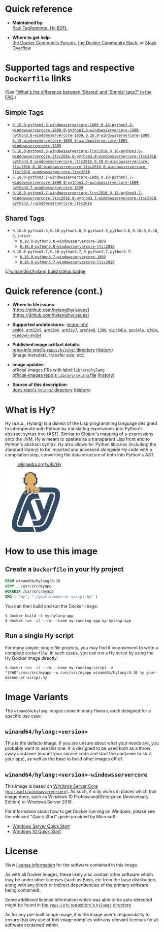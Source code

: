<!--

********************************************************************************

WARNING:

    DO NOT EDIT "hylang/README.md"

    IT IS AUTO-GENERATED

    (from the other files in "hylang/" combined with a set of templates)

********************************************************************************

-->

# Quick reference

-	**Maintained by**:  
	[Paul Tagliamonte, Hy BDFL](https://github.com/hylang/hy)

-	**Where to get help**:  
	[the Docker Community Forums](https://forums.docker.com/), [the Docker Community Slack](http://dockr.ly/slack), or [Stack Overflow](https://stackoverflow.com/search?tab=newest&q=docker)

# Supported tags and respective `Dockerfile` links

(See ["What's the difference between 'Shared' and 'Simple' tags?" in the FAQ](https://github.com/docker-library/faq#whats-the-difference-between-shared-and-simple-tags).)

## Simple Tags

-	[`0.18.0-python3.8-windowsservercore-1809`, `0.18-python3.8-windowsservercore-1809`, `0-python3.8-windowsservercore-1809`, `python3.8-windowsservercore-1809`, `0.18.0-windowsservercore-1809`, `0.18-windowsservercore-1809`, `0-windowsservercore-1809`, `windowsservercore-1809`](https://github.com/hylang/docker-hylang/blob/5148df70ef281642faeb6508aa74cb14b1c09541/dockerfiles-generated/Dockerfile.python3.8-windowsservercore-1809)
-	[`0.18.0-python3.8-windowsservercore-ltsc2016`, `0.18-python3.8-windowsservercore-ltsc2016`, `0-python3.8-windowsservercore-ltsc2016`, `python3.8-windowsservercore-ltsc2016`, `0.18.0-windowsservercore-ltsc2016`, `0.18-windowsservercore-ltsc2016`, `0-windowsservercore-ltsc2016`, `windowsservercore-ltsc2016`](https://github.com/hylang/docker-hylang/blob/5148df70ef281642faeb6508aa74cb14b1c09541/dockerfiles-generated/Dockerfile.python3.8-windowsservercore-ltsc2016)
-	[`0.18.0-python3.7-windowsservercore-1809`, `0.18-python3.7-windowsservercore-1809`, `0-python3.7-windowsservercore-1809`, `python3.7-windowsservercore-1809`](https://github.com/hylang/docker-hylang/blob/5148df70ef281642faeb6508aa74cb14b1c09541/dockerfiles-generated/Dockerfile.python3.7-windowsservercore-1809)
-	[`0.18.0-python3.7-windowsservercore-ltsc2016`, `0.18-python3.7-windowsservercore-ltsc2016`, `0-python3.7-windowsservercore-ltsc2016`, `python3.7-windowsservercore-ltsc2016`](https://github.com/hylang/docker-hylang/blob/5148df70ef281642faeb6508aa74cb14b1c09541/dockerfiles-generated/Dockerfile.python3.7-windowsservercore-ltsc2016)

## Shared Tags

-	`0.18.0-python3.8`, `0.18-python3.8`, `0-python3.8`, `python3.8`, `0.18.0`, `0.18`, `0`, `latest`:
	-	[`0.18.0-python3.8-windowsservercore-1809`](https://github.com/hylang/docker-hylang/blob/5148df70ef281642faeb6508aa74cb14b1c09541/dockerfiles-generated/Dockerfile.python3.8-windowsservercore-1809)
	-	[`0.18.0-python3.8-windowsservercore-ltsc2016`](https://github.com/hylang/docker-hylang/blob/5148df70ef281642faeb6508aa74cb14b1c09541/dockerfiles-generated/Dockerfile.python3.8-windowsservercore-ltsc2016)
-	`0.18.0-python3.7`, `0.18-python3.7`, `0-python3.7`, `python3.7`:
	-	[`0.18.0-python3.7-windowsservercore-1809`](https://github.com/hylang/docker-hylang/blob/5148df70ef281642faeb6508aa74cb14b1c09541/dockerfiles-generated/Dockerfile.python3.7-windowsservercore-1809)
	-	[`0.18.0-python3.7-windowsservercore-ltsc2016`](https://github.com/hylang/docker-hylang/blob/5148df70ef281642faeb6508aa74cb14b1c09541/dockerfiles-generated/Dockerfile.python3.7-windowsservercore-ltsc2016)

[![winamd64/hylang build status badge](https://img.shields.io/jenkins/s/https/doi-janky.infosiftr.net/job/multiarch/job/windows-amd64/job/hylang.svg?label=winamd64/hylang%20%20build%20job)](https://doi-janky.infosiftr.net/job/multiarch/job/windows-amd64/job/hylang/)

# Quick reference (cont.)

-	**Where to file issues**:  
	[https://github.com/hylang/hy/issues](https://github.com/hylang/hy/issues)

-	**Supported architectures**: ([more info](https://github.com/docker-library/official-images#architectures-other-than-amd64))  
	[`amd64`](https://hub.docker.com/r/amd64/hylang/), [`arm32v5`](https://hub.docker.com/r/arm32v5/hylang/), [`arm32v6`](https://hub.docker.com/r/arm32v6/hylang/), [`arm32v7`](https://hub.docker.com/r/arm32v7/hylang/), [`arm64v8`](https://hub.docker.com/r/arm64v8/hylang/), [`i386`](https://hub.docker.com/r/i386/hylang/), [`mips64le`](https://hub.docker.com/r/mips64le/hylang/), [`ppc64le`](https://hub.docker.com/r/ppc64le/hylang/), [`s390x`](https://hub.docker.com/r/s390x/hylang/), [`windows-amd64`](https://hub.docker.com/r/winamd64/hylang/)

-	**Published image artifact details**:  
	[repo-info repo's `repos/hylang/` directory](https://github.com/docker-library/repo-info/blob/master/repos/hylang) ([history](https://github.com/docker-library/repo-info/commits/master/repos/hylang))  
	(image metadata, transfer size, etc)

-	**Image updates**:  
	[official-images PRs with label `library/hylang`](https://github.com/docker-library/official-images/pulls?q=label%3Alibrary%2Fhylang)  
	[official-images repo's `library/hylang` file](https://github.com/docker-library/official-images/blob/master/library/hylang) ([history](https://github.com/docker-library/official-images/commits/master/library/hylang))

-	**Source of this description**:  
	[docs repo's `hylang/` directory](https://github.com/docker-library/docs/tree/master/hylang) ([history](https://github.com/docker-library/docs/commits/master/hylang))

# What is Hy?

Hy (a.k.a., Hylang) is a dialect of the Lisp programming language designed to interoperate with Python by translating expressions into Python's abstract syntax tree (AST). Similar to Clojure's mapping of s-expressions onto the JVM, Hy is meant to operate as a transparent Lisp front end to Python's abstract syntax. Hy also allows for Python libraries (including the standard library) to be imported and accessed alongside Hy code with a compilation step, converting the data structure of both into Python's AST.

> [wikipedia.org/wiki/Hy](https://en.wikipedia.org/wiki/Hy)

![logo](https://raw.githubusercontent.com/docker-library/docs/c097f38c6ee48cd13456df8cd853a9d806fff429/hylang/logo.png)

# How to use this image

## Create a `Dockerfile` in your Hy project

```dockerfile
FROM winamd64/hylang:0.10
COPY . /usr/src/myapp
WORKDIR /usr/src/myapp
CMD [ "hy", "./your-daemon-or-script.hy" ]
```

You can then build and run the Docker image:

```console
$ docker build -t my-hylang-app
$ docker run -it --rm --name my-running-app my-hylang-app
```

## Run a single Hy script

For many simple, single file projects, you may find it inconvenient to write a complete `Dockerfile`. In such cases, you can run a Hy script by using the Hy Docker image directly:

```console
$ docker run -it --rm --name my-running-script -v "$PWD":/usr/src/myapp -w /usr/src/myapp winamd64/hylang:0.10 hy your-daemon-or-script.hy
```

# Image Variants

The `winamd64/hylang` images come in many flavors, each designed for a specific use case.

## `winamd64/hylang:<version>`

This is the defacto image. If you are unsure about what your needs are, you probably want to use this one. It is designed to be used both as a throw away container (mount your source code and start the container to start your app), as well as the base to build other images off of.

## `winamd64/hylang:<version>-windowsservercore`

This image is based on [Windows Server Core (`microsoft/windowsservercore`)](https://hub.docker.com/r/microsoft/windowsservercore/). As such, it only works in places which that image does, such as Windows 10 Professional/Enterprise (Anniversary Edition) or Windows Server 2016.

For information about how to get Docker running on Windows, please see the relevant "Quick Start" guide provided by Microsoft:

-	[Windows Server Quick Start](https://msdn.microsoft.com/en-us/virtualization/windowscontainers/quick_start/quick_start_windows_server)
-	[Windows 10 Quick Start](https://msdn.microsoft.com/en-us/virtualization/windowscontainers/quick_start/quick_start_windows_10)

# License

View [license information](https://github.com/hylang/hy/blob/master/LICENSE) for the software contained in this image.

As with all Docker images, these likely also contain other software which may be under other licenses (such as Bash, etc from the base distribution, along with any direct or indirect dependencies of the primary software being contained).

Some additional license information which was able to be auto-detected might be found in [the `repo-info` repository's `hylang/` directory](https://github.com/docker-library/repo-info/tree/master/repos/hylang).

As for any pre-built image usage, it is the image user's responsibility to ensure that any use of this image complies with any relevant licenses for all software contained within.
